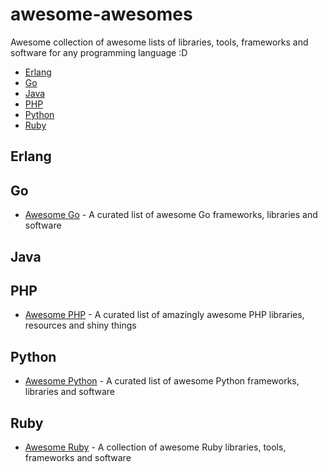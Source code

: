 awesome-awesomes
================

Awesome collection of awesome lists of libraries, tools, frameworks and software for any programming language :D

* [Erlang](#erlang)
* [Go](#go)
* [Java](#java)
* [PHP](#php)
* [Python](#python)
* [Ruby](#ruby)


## Erlang

## Go

* [Awesome Go](https://github.com/avelino/awesome-go) - A curated list of awesome Go frameworks, libraries and software

## Java

## PHP

* [Awesome PHP](https://github.com/ziadoz/awesome-php) - A curated list of amazingly awesome PHP libraries, resources and shiny things

## Python

* [Awesome Python](https://github.com/vinta/awesome-python) - A curated list of awesome Python frameworks, libraries and software

## Ruby

* [Awesome Ruby](https://github.com/markets/awesome-ruby) - A collection of awesome Ruby libraries, tools, frameworks and software
